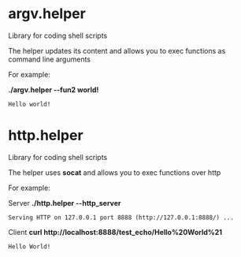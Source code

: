 # argv.helper
Library for coding shell scripts

The helper updates its content and allows you to exec functions as command line arguments

For example:

**./argv.helper --fun2 world!**

`Hello world!`

# http.helper
Library for coding shell scripts

The helper uses **socat** and allows you to exec functions over http

For example:

Server **./http.helper --http_server**

`Serving HTTP on 127.0.0.1 port 8888 (http://127.0.0.1:8888/) ...`

Client **curl http://localhost:8888/test_echo/Hello%20World%21**

`Hello World!`
